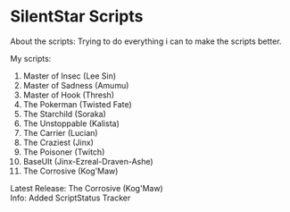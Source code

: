 SilentStar Scripts
============================================================
 
About the scripts:
Trying to do everything i can to make the scripts better.
 
My scripts:

1. Master of Insec (Lee Sin)
2. Master of Sadness (Amumu)
3. Master of Hook (Thresh)
4. The Pokerman (Twisted Fate)
5. The Starchild (Soraka)
6. The Unstoppable (Kalista)
7. The Carrier (Lucian)
8. The Craziest (Jinx)
9. The Poisoner (Twitch)
10. BaseUlt (Jinx-Ezreal-Draven-Ashe)
11. The Corrosive (Kog'Maw)
 
Latest Release: The Corrosive (Kog'Maw)                   
Info: Added ScriptStatus Tracker
